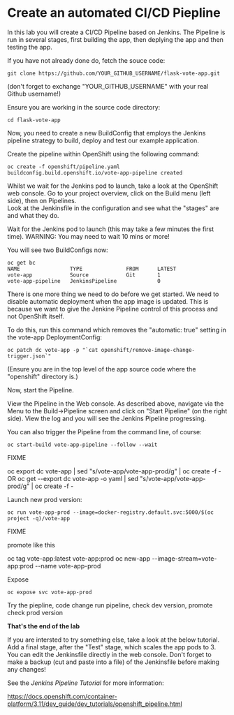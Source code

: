 # Create an automated CI/CD Piepline 

In this lab  you will create a CI/CD Pipeline based on Jenkins.  The Pipeline is run in several stages, first building the app, then deplying the app and then testing the app. 

If you have not already done do, fetch the souce code:

```
git clone https://github.com/YOUR_GITHUB_USERNAME/flask-vote-app.git
```
(don't forget to exchange "YOUR_GITHUB_USERNAME" with your real Github username!)

Ensure you are working in the source code directory:

```
cd flask-vote-app
```

Now, you need to create a new BuildConfig that employs the Jenkins pipeline strategy to build,
deploy and test our example application.

Create the pipeline within OpenShift using the following command:

```
oc create -f openshift/pipeline.yaml
buildconfig.build.openshift.io/vote-app-pipeline created
```

Whilst we wait for the Jenkins pod to launch, take a look at the OpenShift web console.
Go to your project overview, click on the Build menu (left side), then on Pipelines.  
Look at the Jenkinsfile in the configuration and see what the "stages" are and what they do.

Wait for the Jenkins pod to launch (this may take a few minutes the first time).  WARNING: You may need to wait 10 mins or more!

You will see two BuildConfigs now:

```
oc get bc
NAME                TYPE              FROM      LATEST
vote-app            Source            Git       1
vote-app-pipeline   JenkinsPipeline             0
```

There is one more thing we need to do before we get started.  We need to disable automatic deployment when the app image is updated.  This is because we want to give the Jenkine Pipeline control of this process and not OpenShift itself. 

To do this, run this command which removes the "automatic: true" setting in the vote-app DeploymentConfig:

```
oc patch dc vote-app -p "`cat openshift/remove-image-change-trigger.json`"
```
(Ensure you are in the top level of the app source code where the "openshift" directory is.)

Now, start the Pipeline.

View the Pipeline in the Web console.  As described above, navigate via the Menu to the Build->Pipeline screen and click on "Start Pipeline" (on the right side).   View the log and you will see the Jenkins Pipeline progressing.

You can also trigger the Pipeline from the command line, of course:

```
oc start-build vote-app-pipeline --follow --wait 
```

FIXME

oc export dc vote-app | sed "s/vote-app/vote-app-prod/g" | oc create -f -
OR
oc get --export dc vote-app -o yaml | sed "s/vote-app/vote-app-prod/g" | oc create -f -

Launch new prod version:

```
oc run vote-app-prod --image=docker-registry.default.svc:5000/$(oc project -q)/vote-app
```

FIXME

promote like this

oc tag vote-app:latest vote-app:prod
oc new-app --image-stream=vote-app:prod  --name vote-app-prod

Expose

```
oc expose svc vote-app-prod
```


Try the piepline, 
code change
run pipeline, check dev version, promote
check prod version


**That's the end of the lab**

If you are intersted to try something else, take a look at the below tutorial.  Add a final stage, after the "Test" stage, which scales the app pods to 3.  You can edit the Jenkinsfile directly in the web console. Don't forget to make a backup (cut and paste into a file) of the Jenkinsfile before making any changes!

See the _Jenkins Pipeline Tutorial_ for more information:

https://docs.openshift.com/container-platform/3.11/dev_guide/dev_tutorials/openshift_pipeline.html

